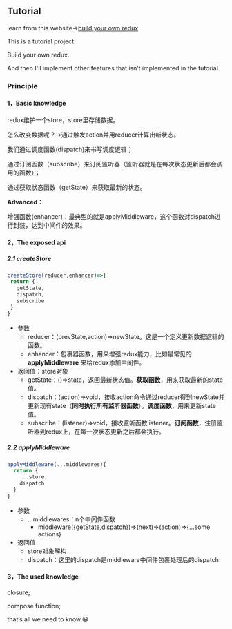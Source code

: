 ## Tutorial

learn from this website->[build your own redux](https://nytimes.github.io/oak-byo-react-prosemirror-redux/post/build-your-own-redux/)

This is a tutorial project.

Build your own redux.

And then I'll implement other features that isn’t implemented in the tutorial.

### Principle

#### 1，Basic knowledge

redux维护一个store，store里存储数据。

怎么改变数据呢？->通过触发action并用reducer计算出新状态。

我们通过调度函数(dispatch)来书写调度逻辑；

通过订阅函数（subscribe）来订阅监听器（监听器就是在每次状态更新后都会调用的函数）；

通过获取状态函数（getState）来获取最新的状态。

**Advanced：**

增强函数(enhancer)：最典型的就是applyMiddleware，这个函数对dispatch进行封装，达到中间件的效果。

#### 2，The exposed api

##### 2.1 createStore

```js
createStore(reducer,enhancer)=>{
 return {
   getState,
   dispatch,
   subscribe
 } 
}
```

- 参数
  - reducer：(prevState,action)=>newState。这是一个定义更新数据逻辑的函数。
  - enhancer：包裹器函数，用来增强redux能力，比如最常见的**applyMiddleware** 来给redux添加中间件。
- 返回值：store对象
  - getState：()=>state，返回最新状态值。**获取函数**，用来获取最新的state值。
  - dispatch：(action)=>void，接收action命令通过reducer得到newState并更新现有state（**同时执行所有监听器函数**）。**调度函数**，用来更新state值。
  - subscribe：(listener)=>void，接收监听函数listener。**订阅函数**，注册监听器到redux上，在每一次状态更新之后都会执行。

##### 2.2 applyMiddleware

```js
applyMiddleware(...middlewares){
  return {
    ...store,
    dispatch
  }
}
```

- 参数
  - …middlewares：n个中间件函数
    - middleware({getState,dispatch})=>(next)=>(action)=>{…some actions}
- 返回值
  - store对象解构
  - dispatch：这里的dispatch是middleware中间件包裹处理后的dispatch

#### 3，The used knowledge

closure;

compose function;

that’s all we need to know.😀

